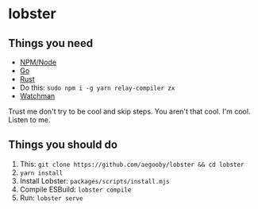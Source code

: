 # lobster

## Things you need
* [NPM/Node](https://nodejs.org/en/download/)
* [Go](https://go.dev/doc/install)
* [Rust](https://www.rust-lang.org/tools/install)
* Do this: `sudo npm i -g yarn relay-compiler zx`
* [Watchman](https://facebook.github.io/watchman/)

Trust me don't try to be cool and skip steps. You aren't that cool. I'm cool. Listen to me.

## Things you should do

1. This: `git clone https://github.com/aegooby/lobster && cd lobster`
2. `yarn install`
3. Install Lobster: `packages/scripts/install.mjs`
4. Compile ESBuild: `lobster compile`
5. Run: `lobster serve`
